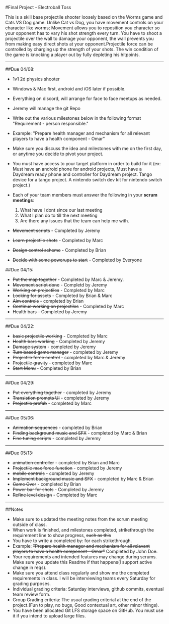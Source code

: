 #Final Project - Electroball Toss

This is a skill base projectile shooter loosely based on the Worms game and Cats VS Dog game. 
Unlike Cat vs Dog, you have movement controls on your character like worms;
Movement allows you to reposition you character so your opponent has to vary his shot strength every turn.
You have to shoot a projectile over the wall to damage your opponent, the wall prevents you from making easy direct shots at your opponent.Projectile force can be controlled by charging up the strength of your shots. The win condition of the game is knocking a player out by fully depleting his hitpoints. 

---
##Due 04/08:

* 1v1 2d physics shooter
* Windows & Mac first, android and iOS later if possible.
* Everything on discord, will arrange for face to face meetups as needed.
* Jeremy will manage the git Repo
* Write out the various milestones below in the following format "Requirement - person responsible."
* Example: "Prepare health manager and mechanism for all relevant players to have a health component - Omar" 
* Make sure you discuss the idea and milestones with me on the first day, or anytime you decide to pivot your project.
* You must have access to your target platform in order to build for it (ex: Must have an android phone for android projects, Must have a Daydream ready phone and controller for Daydream project. Tango device for a tango project. A nintendo switch dev kit for nintendo switch project.)
* Each of your team members must answer the following in your **scrum meetings**:
	1. What have I dont since our last meeting
	2. What I plan do to till the next meeting
	3. Are there any issues that the team can help me with.



 * ~~Movement scripts~~ - Completed by Jeremy
 * ~~Learn projectile shots~~ - Completed by Marc
 * ~~Design control scheme~~ - Completed by Brian
 * ~~Decide with some powerups to start~~ - Completed by Everyone
 

##Due 04/15:
 * ~~Put the map together~~ - Completed by Marc & Jeremy.
 * ~~Movement script done~~ - Completd by Jeremy
 * ~~Working on projectiles~~ - Completed by Marc
 * ~~Looking for assets~~ - Completed by Brian & Marc
 * ~~Aim controls~~ - completed by Brian
 * ~~Continue working on projectiles~~ - Completed by Marc
 * ~~Health bars~~ - Completed by Jeremy
 
---
##Due 04/22:
 * ~~basic projectile working~~ - Completed by Marc
 * ~~Health bars working~~ - Completed by Jeremy
 * ~~Damage system~~ - completed by Jeremy
 * ~~Turn based game manager~~ - completed by Jeremy
 * ~~Projectile force control~~ - completed by Marc & Jeremy
 * ~~Projectile gravity~~ - completed by Marc
 * ~~Start Menu~~ - Completed by Brian

---
##Due 04/29:
 * ~~Put everything together~~ - completed by Jeremy
 * ~~Transistion prompts UI~~ - completed by Jeremy
 * ~~Projectile prefab~~ - completed by Marc

---
##Due 05/06:
 * ~~Animation sequences~~ - completed by Brian
 * ~~Finding background music and SFX~~ - completed by Marc & Brian
 * ~~Fine tuning scripts~~ - completed by Jeremy

---
##Due 05/13:
 * ~~animation controller~~ - completed by Brian and Marc
 * ~~Projectile max force function~~ - completed by Jeremy
 * ~~mobile controls~~ - completed by Jeremy
 * ~~Implement background music and SFX~~ - completed by Marc & Brian
 * ~~Game Over~~ - completed by Brian
 * ~~Power bar for shots~~ - Completed by Jeremy
 * ~~Refine level design~~ - Completed by Marc

---
##Notes

* Make sure to updated the meeting notes from the scrum meeting outside of class.
* When work is finished, and milestones completed, strikethrough the requirement line to show progress,  ~~such as this~~
* You have to write a completed by: for each strikethrough.
* Example: ~~"Prepare health manager and mechanism for all relavant players to have a health component - Omar"~~ Completed by John Doe.
* Your requirements and intended features may change during scrums. Make sure you update this Readme if that happens(I support active change in reqs).
* Make sure you attend class regularly and show me the completed requirements in class. I will be interviewing teams every Saturday for grading purposes.
* Individual grading criteria: Saturday interviews, github commits, eventual team review form.
* Group Grading criteria: The usual grading criterial at the end of the project.(Fun to play, no bugs, Good contextual art, other minor things).
* You have been allocated Git LFS storage space on GitHub. You must use it if you intend to upload large files.
